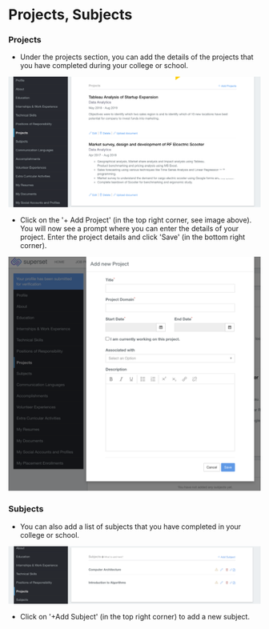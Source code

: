 # Projects, Subjects

### Projects

* Under the projects section, you can add the details of the projects that you have completed during your college or school.

![](../../.gitbook/assets/image%20%28218%29.png)

* Click on the '+ Add Project' \(in the top right corner, see image above\). You will now see a prompt where you can enter the details of your project. Enter the project details and click 'Save' \(in the bottom right corner\).

![](../../.gitbook/assets/image%20%28214%29.png)

### Subjects

* You can also add a list of subjects that you have completed in your college or school.

![](../../.gitbook/assets/image%20%28190%29.png)

* Click on '+Add Subject'  \(in the top right corner\) to add a new subject.




